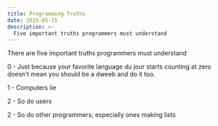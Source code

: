 ```yaml
---
title: Programming Truths
date: 2015-05-15
description: >-
  Five important truths programmers must understand
---
```


There are five important truths programmers must understand

0 - Just because your favorite language du jour starts counting at zero doesn't mean you should be a dweeb and do it too.

1 - Computers lie

2 - So do users

2 - So do other programmers; especially ones making lists